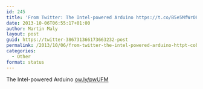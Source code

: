 ```yaml
---
id: 245
title: 'From Twitter: The Intel-powered Arduino https://t.co/B5e5MfWrO8'
date: 2013-10-06T06:55:17+01:00
author: Martin Maly
layout: post
guid: https://twitter-386731366173663232-post
permalink: /2013/10/06/from-twitter-the-intel-powered-arduino-httpt-cob5e5mfwro8/
categories:
  - Other
format: status
---
```

The Intel-powered Arduino [ow.ly/pwUFM](https://ow.ly/pwUFM)